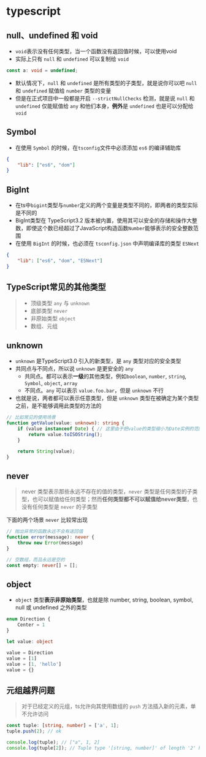 # typescript

## null、undefined 和 void
- `void`表示没有任何类型，当一个函数没有返回值时候，可以使用void
- 实际上只有 `null` 和 `undefined` 可以复制给 `void`
```ts
const a: void = undefined;
```

- 默认情况下，`null` 和 `undefined` 是所有类型的子类型，就是说你可以吧 `null` 和 `undefined` 赋值给 `number` 类型的变量
- 但是在正式项目中一般都是开启 `--strictNullChecks` 检测，就是说 `null` 和 `undefined` 仅能赋值给 `any` 和他们本身，**例外**是 `undefined` 也是可以分配给 `void`

## Symbol
- 在使用 `Symbol` 的时候，在`tsconfig`文件中必须添加 `es6` 的编译辅助库
```json
{
    "lib": ["es6", "dom"]
}
```

## BigInt
- 在ts中`bigint`类型与`number`定义的两个变量是类型不同的，即两者的类型实际是不同的
- BigInt类型在 TypeScript3.2 版本被内置，使用其可以安全的存储和操作大整数，即使这个数已经超过了JavaScript构造函数`Number`能够表示的安全整数范围
- 在使用 `BigInt` 的时候，也必须在 `tsconfig.json` 中声明编译库的类型 `ESNext`
```json
{
    "lib": ["es6", "dom", "ESNext"]
}
```

## TypeScript常见的其他类型
> - 顶级类型 `any` 与 `unknown`  
> - 底部类型 `never`  
> - 非原始类型 `object`  
> - 数组、元组

## unknown
- `unknown` 是TypeScript3.0 引入的新类型，是 `any` 类型对应的安全类型
- 共同点与不同点，所以说 `unknown` 是更安全的 `any`
    - 共同点。都可以表示**一级**的其他类型，例如`boolean`, `number`, `string`, `Symbol`,  `object`, `array`
    - 不同点。`any` 可以表示 `value.foo.bar`，但是 `unknown` 不行
- 也就是说，两者都可以表示任意类型，但是 `unknown` 类型在被确定为某个类型之前，是不能够调用此类型的方法的

```ts
// 比如常见的使用场景
function getValue(value: unknown): string {
    if (value instanceof Date) { // 这里由于把value的类型缩小为Date实例的范围内,所以`value.toISOString()`
        return value.toISOString();
    }

    return String(value);
}
```

## never
> never 类型表示那些永远不存在的值的类型，`never` 类型是任何类型的子类型，也可以赋值给任何类型；然而**任何类型都不可以赋值给never类型**，也没有任何类型是 `never` 的子类型

下面的两个场景 `never` 比较常出现
```ts
// 抛出异常的函数永远不会有返回值
function error(message): never {
    throw new Error(message)
}

// 空数组，而且永远是空的
const empty: never[] = [];
```

## object
- `object` 类型**表示非原始类型**，也就是除 number, string, boolean, symbol, null 或 undefined 之外的类型
```ts
enum Direction {
    Center = 1
}

let value: object

value = Direction
value = [1]
value = [1, 'hello']
value = {}
```

## 元组越界问题
> 对于已经定义的元组，ts允许向其使用数组的 `push` 方法插入新的元素，单不允许访问
```ts
const tuple: [string, number] = ['a', 1];
tuple.push(2); // ok

console.log(tuple); // ["a", 1, 2]
console.log(tuple[2]); // Tuple type '[string, number]' of length '2' has no element at index '2'
```
